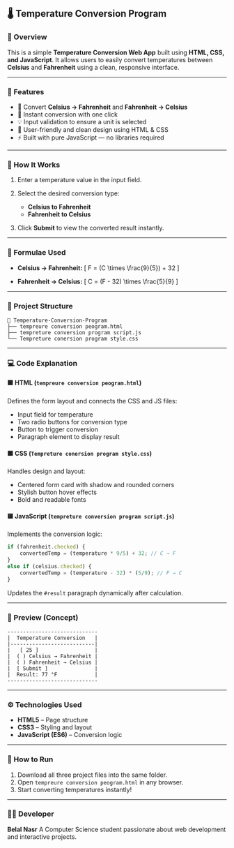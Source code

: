 ## 🌡️ Temperature Conversion Program

### 🧩 Overview

This is a simple **Temperature Conversion Web App** built using **HTML, CSS, and JavaScript**.
It allows users to easily convert temperatures between **Celsius** and **Fahrenheit** using a clean, responsive interface.

---

### 🎯 Features

* 🔁 Convert **Celsius → Fahrenheit** and **Fahrenheit → Celsius**
* 🧮 Instant conversion with one click
* 💡 Input validation to ensure a unit is selected
* 🎨 User-friendly and clean design using HTML & CSS
* ⚡ Built with pure JavaScript — no libraries required

---

### 🧠 How It Works

1. Enter a temperature value in the input field.
2. Select the desired conversion type:

   * **Celsius to Fahrenheit**
   * **Fahrenheit to Celsius**
3. Click **Submit** to view the converted result instantly.

---

### 🧮 Formulae Used

* **Celsius → Fahrenheit:**
  [
  F = (C \times \frac{9}{5}) + 32
  ]

* **Fahrenheit → Celsius:**
  [
  C = (F - 32) \times \frac{5}{9}
  ]

---

### 🧱 Project Structure

```
📂 Temperature-Conversion-Program
├── tempreure conversion peogram.html
├── tempreture conversion program script.js
└── Tempreture conersion program style.css
```

---

### 💻 Code Explanation

#### 🟩 HTML (`tempreure conversion peogram.html`)

Defines the form layout and connects the CSS and JS files:

* Input field for temperature
* Two radio buttons for conversion type
* Button to trigger conversion
* Paragraph element to display result

#### 🟦 CSS (`Tempreture conersion program style.css`)

Handles design and layout:

* Centered form card with shadow and rounded corners
* Stylish button hover effects
* Bold and readable fonts

#### 🟨 JavaScript (`tempreture conversion program script.js`)

Implements the conversion logic:

```js
if (fahrenheit.checked) {
    convertedTemp = (temperature * 9/5) + 32; // C → F
}
else if (celsius.checked) {
    convertedTemp = (temperature - 32) * (5/9); // F → C
}
```

Updates the `#result` paragraph dynamically after calculation.

---

### 📸 Preview (Concept)

```
-----------------------------
|  Temperature Conversion   |
|---------------------------|
|   [ 25 ]                  |
|  ( ) Celsius → Fahrenheit |
|  ( ) Fahrenheit → Celsius |
|  [ Submit ]               |
|  Result: 77 °F            |
-----------------------------
```

---

### ⚙️ Technologies Used

* **HTML5** – Page structure
* **CSS3** – Styling and layout
* **JavaScript (ES6)** – Conversion logic

---

### 🚀 How to Run

1. Download all three project files into the same folder.
2. Open `tempreure conversion peogram.html` in any browser.
3. Start converting temperatures instantly!

---

### 🧑‍💻 Developer

**Belal Nasr**
A Computer Science student passionate about web development and interactive projects.

